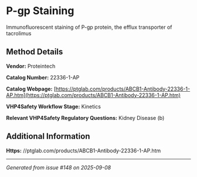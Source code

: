 # P-gp Staining

Immunofluorescent staining of P-gp protein, the efflux transporter of tacrolimus

## Method Details

**Vendor:** Proteintech

**Catalog Number:** 22336-1-AP

**Catalog Webpage:** [https://ptglab.com/products/ABCB1-Antibody-22336-1-AP.htm](https://ptglab.com/products/ABCB1-Antibody-22336-1-AP.htm)

**VHP4Safety Workflow Stage:** Kinetics

**Relevant VHP4Safety Regulatory Questions:** Kidney Disease (b)

## Additional Information

**Https:** //ptglab.com/products/ABCB1-Antibody-22336-1-AP.htm

---

*Generated from issue #148 on 2025-09-08*
